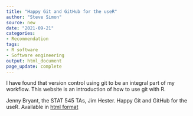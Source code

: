 ```yaml
---
title: "Happy Git and GitHub for the useR"
author: "Steve Simon"
source: new
date: "2021-09-21"
categories:
- Recommendation
tags:
- R software
- Software engineering
output: html_document
page_update: complete
---
```


I have found that version control using git to be an integral part of my workflow. This website is an introduction of how to use git with R.

<!---More--->

Jenny Bryant, the STAT 545 TAs, Jim Hester. Happy Git and GitHub for the useR. Available in [html format][bry1]

[bry1]: https://happygitwithr.com/
